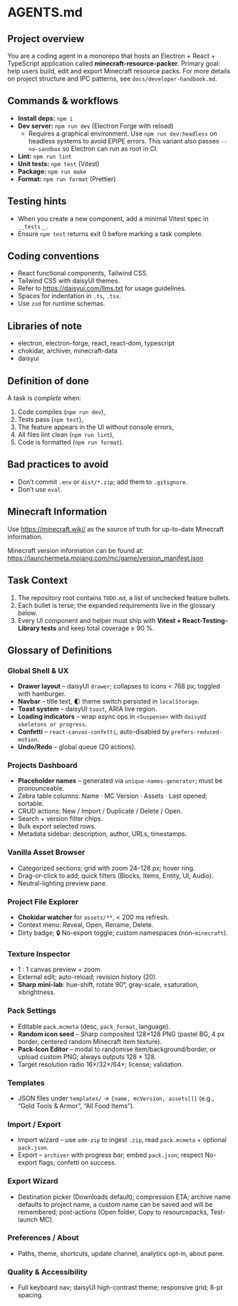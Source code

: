 # AGENTS.md

## Project overview

You are a coding agent in a monorepo that hosts an Electron + React + TypeScript application
called **minecraft-resource-packer**.
Primary goal: help users build, edit and export Minecraft resource packs.
For more details on project structure and IPC patterns, see `docs/developer-handbook.md`.

## Commands & workflows

- **Install deps:** `npm i`
- **Dev server:** `npm run dev` (Electron Forge with reload)
  - Requires a graphical environment. Use `npm run dev:headless` on headless systems to avoid EPIPE errors. This variant also passes `--no-sandbox` so Electron can run as root in CI.
- **Lint:** `npm run lint`
- **Unit tests:** `npm test` (Vitest)
- **Package:** `npm run make`
- **Format:** `npm run format` (Prettier)

## Testing hints

- When you create a new component, add a minimal Vitest spec in `__tests__`.
- Ensure `npm test` returns exit 0 before marking a task complete.

## Coding conventions

- React functional components, Tailwind CSS.
- Tailwind CSS with daisyUI themes.
- Refer to https://daisyui.com/llms.txt for usage guidelines.
- Spaces for indentation in `.ts`, `.tsx`.
- Use `zod` for runtime schemas.

## Libraries of note

- electron, electron-forge, react, react-dom, typescript
- chokidar, archiver, minecraft-data
- daisyui

## Definition of done

A task is _complete_ when:

1. Code compiles (`npm run dev`),
2. Tests pass (`npm test`),
3. The feature appears in the UI without console errors,
4. All files lint clean (`npm run lint`),
5. Code is formatted (`npm run format`).

## Bad practices to avoid

- Don’t commit `.env` or `dist/*.zip`; add them to `.gitignore`.
- Don’t use `eval`.

## Minecraft Information

Use https://minecraft.wiki/ as the source of truth for up-to-date Minecraft information.

Minecraft version information can be found at: https://launchermeta.mojang.com/mc/game/version_manifest.json

## Task Context

1. The repository root contains `TODO.md`, a list of unchecked feature bullets.
2. Each bullet is terse; the expanded requirements live in the glossary below.
3. Every UI component and helper must ship with **Vitest + React-Testing-Library tests** and keep total coverage ≥ 90 %.

## Glossary of Definitions

### Global Shell & UX

- **Drawer layout** – daisyUI `drawer`; collapses to icons < 768 px; toggled with hamburger.
- **Navbar** – title text, 🌓 theme switch persisted in `localStorage`.
- **Toast system** – daisyUI `toast`, ARIA live region.
- **Loading indicators** – wrap async ops in `<Suspense>` with `daisyUI skeletons or progress`.
- **Confetti** – `react-canvas-confetti`, auto-disabled by `prefers-reduced-motion`.
- **Undo/Redo** – global queue (20 actions).

### Projects Dashboard

- **Placeholder names** – generated via `unique-names-generator`; must be pronounceable.
- Zebra table columns: Name · MC Version · Assets · Last opened; sortable.
- CRUD actions: New / Import / Duplicate / Delete / Open.
- Search + version filter chips.
- Bulk export selected rows.
- Metadata sidebar: description, author, URLs, timestamps.

### Vanilla Asset Browser

- Categorized sections; grid with zoom 24–128 px; hover ring.
- Drag-or-click to add; quick filters (Blocks, Items, Entity, UI, Audio).
- Neutral-lighting preview pane.

### Project File Explorer

- **Chokidar watcher** for `assets/**`, < 200 ms refresh.
- Context menu: Reveal, Open, Rename, Delete.
- Dirty badge; 🔒 No-export toggle; custom namespaces (non-`minecraft`).

### Texture Inspector

- 1 : 1 canvas preview + zoom.
- External edit; auto-reload; revision history (20).
- **Sharp mini-lab**: hue-shift, rotate 90°, gray-scale, ±saturation, ±brightness.

### Pack Settings

- Editable `pack.mcmeta` (desc, `pack_format`, language).
- **Random icon seed** – Sharp composited 128×128 PNG (pastel BG, 4 px border, centered random Minecraft item texture).
- **Pack-Icon Editor** – modal to randomise item/background/border, or upload custom PNG; always outputs 128 × 128.
- Target resolution radio 16×/32×/64×; license; validation.

### Templates

- JSON files under `templates/` → `{name, mcVersion, assets[]}` (e.g., “Gold Tools & Armor”, “All Food Items”).

### Import / Export

- Import wizard – use `adm-zip` to ingest `.zip`, read `pack.mcmeta` + optional `pack.json`.
- Export – `archiver` with progress bar; embed `pack.json`; respect No-export flags; confetti on success.

### Export Wizard

- Destination picker (Downloads default); compression ETA; archive name defaults to project name, a custom name can be saved and will be remembered; post-actions (Open folder, Copy to resourcepacks, Test-launch MC).

### Preferences / About

- Paths, theme, shortcuts, update channel, analytics opt-in, about pane.

### Quality & Accessibility

- Full keyboard nav; daisyUI high-contrast theme; responsive grid; 8-pt spacing.
